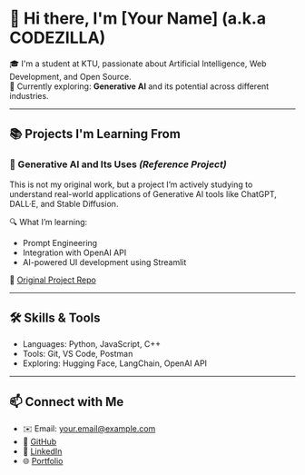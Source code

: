 
# 👋 Hi there, I'm [Your Name] (a.k.a CODEZILLA)

🎓 I'm a student at KTU, passionate about Artificial Intelligence, Web Development, and Open Source.  
🧠 Currently exploring: **Generative AI** and its potential across different industries.

---

## 📚 Projects I'm Learning From

### 🧠 Generative AI and Its Uses _(Reference Project)_

This is not my original work, but a project I’m actively studying to understand real-world applications of Generative AI tools like ChatGPT, DALL·E, and Stable Diffusion.

🔍 What I’m learning:
- Prompt Engineering
- Integration with OpenAI API
- AI-powered UI development using Streamlit

🔗 [Original Project Repo](https://github.com/original-author/generative-ai-project)

---

## 🛠️ Skills & Tools
- Languages: Python, JavaScript, C++
- Tools: Git, VS Code, Postman
- Exploring: Hugging Face, LangChain, OpenAI API

---

## 📫 Connect with Me
- ✉️ Email: your.email@example.com  
- 🔗 [GitHub](https://github.com/yourusername)  
- 💼 [LinkedIn](https://linkedin.com/in/yourname)  
- 🌐 [Portfolio](https://yourname.dev)
